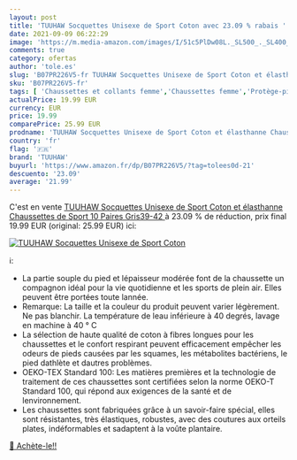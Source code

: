 ```yaml
---
layout: post
title: 'TUUHAW Socquettes Unisexe de Sport Coton avec 23.09 % rabais '
date: 2021-09-09 06:22:29
image: 'https://m.media-amazon.com/images/I/51c5PlDw08L._SL500_._SL400_.jpg'
comments: true
category: ofertas
author: 'tole.es'
slug: 'B07PR226V5-fr TUUHAW Socquettes Unisexe de Sport Coton et élasthanne...'
sku: 'B07PR226V5-fr'
tags: [ 'Chaussettes et collants femme','Chaussettes femme','Protège-pieds et socquettes femme','Vêtements','Vêtements femme','tuuhaw', ]
actualPrice: 19.99 EUR
currency: EUR
price: 19.99
comparePrice: 25.99 EUR
prodname: 'TUUHAW Socquettes Unisexe de Sport Coton et élasthanne Chaussettes de Sport 10 Paires Gris39-42 '
country: 'fr'
flag: '🇫🇷'
brand: 'TUUHAW'
buyurl: 'https://www.amazon.fr/dp/B07PR226V5/?tag=tolees0d-21'
descuento: '23.09'
average: '21.99'
---
```


C'est en vente [TUUHAW Socquettes Unisexe de Sport Coton et élasthanne Chaussettes de Sport 10 Paires Gris39-42 ](https://www.amazon.fr/dp/B07PR226V5/?tag=tolees0d-21)  à  23.09 % de réduction, prix final  19.99 EUR (original: 25.99 EUR) ici:

[![TUUHAW Socquettes Unisexe de Sport Coton](https://m.media-amazon.com/images/I/51c5PlDw08L._SL500_._SL400_.jpg)](https://www.amazon.fr/dp/B07PR226V5/?tag=tolees0d-21)

ℹ️:

- La partie souple du pied et lépaisseur modérée font de la chaussette un compagnon idéal pour la vie quotidienne et les sports de plein air. Elles peuvent être portées toute lannée.
- Remarque: La taille et la couleur du produit peuvent varier légèrement. Ne pas blanchir. La température de leau inférieure à 40 degrés, lavage en machine à 40 ° C
- La sélection de haute qualité de coton à fibres longues pour les chaussettes et le confort respirant peuvent efficacement empêcher les odeurs de pieds causées par les squames, les métabolites bactériens, le pied dathlète et dautres problèmes.
- OEKO-TEX Standard 100: Les matières premières et la technologie de traitement de ces chaussettes sont certifiées selon la norme OEKO-T Standard 100, qui répond aux exigences de la santé et de lenvironnement.
- Les chaussettes sont fabriquées grâce à un savoir-faire spécial, elles sont résistantes, très élastiques, robustes, avec des coutures aux orteils plates, indéformables et sadaptent à la voûte plantaire.

[🛒 Achète-le!!](https://www.amazon.fr/dp/B07PR226V5/?tag=tolees0d-21)

